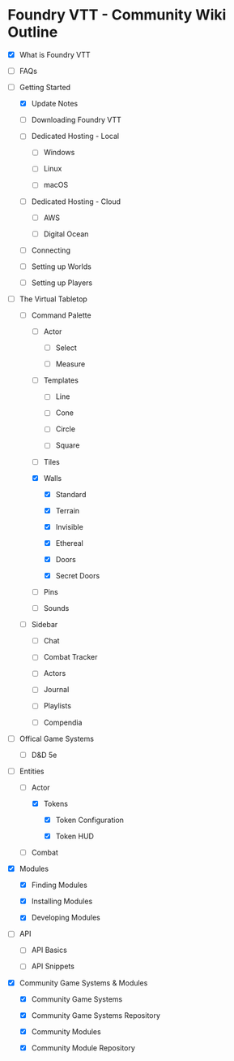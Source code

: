 # Foundry VTT - Community Wiki Outline

- [X] What is Foundry VTT 

- [ ] FAQs 
    
- [ ] Getting Started

    - [X] Update Notes
    
    - [ ] Downloading Foundry VTT 
    
    - [ ] Dedicated Hosting - Local    
    
        - [ ] Windows  
        
        - [ ] Linux
        
        - [ ] macOS

    - [ ] Dedicated Hosting - Cloud   
    
        - [ ] AWS       
        
        - [ ] Digital Ocean

    - [ ] Connecting 
    
    - [ ] Setting up Worlds 
    
    - [ ] Setting up Players 

- [ ] The Virtual Tabletop 

    - [ ] Command Palette 
    
        - [ ] Actor 
        
            - [ ] Select 
            
            - [ ] Measure 

        - [ ] Templates 
        
            - [ ] Line 
            
            - [ ] Cone 
            
            - [ ] Circle 
            
            - [ ] Square 

        - [ ] Tiles 
        
        - [X] Walls 
        
            - [X] Standard 
            
            - [X] Terrain 
            
            - [X] Invisible 
            
            - [X] Ethereal 
            
            - [X] Doors 
            
            - [X] Secret Doors 

        - [ ] Pins 
        
        - [ ] Sounds 

    - [ ] Sidebar 
    
        - [ ] Chat 
        
        - [ ] Combat Tracker 
        
        - [ ] Actors 
        
        - [ ] Journal 
        
        - [ ] Playlists 
        
        - [ ] Compendia 

- [ ] Offical Game Systems 

    - [ ] D&D 5e 

- [ ] Entities 

    - [ ] Actor 
    
        - [X] Tokens
        
            - [X] Token Configuration
            
            - [x] Token HUD
    
    - [ ] Combat
    
 - [X] Modules 
 
    - [X] Finding Modules 
    
    - [X] Installing Modules 
    
    - [X] Developing Modules    

- [ ] API 

    - [ ] API Basics 
    
    - [ ] API Snippets 

- [X] Community Game Systems & Modules

    - [X] Community Game Systems
    
    - [X] Community Game Systems Repository
    
    - [X] Community Modules
    
    - [X] Community Module Repository
